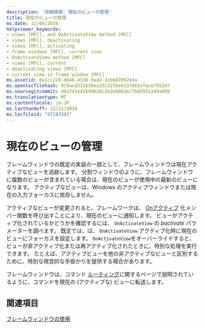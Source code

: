 ```yaml
---
description: '詳細情報: 現在のビューの管理'
title: 現在のビューの管理
ms.date: 11/04/2016
helpviewer_keywords:
- views [MFC], and OnActivateView method [MFC]
- views [MFC], deactivating
- views [MFC], activating
- frame windows [MFC], current view
- OnActivateView method [MFC]
- views [MFC], current
- deactivating views [MFC]
- current view in frame window [MFC]
ms.assetid: 0a1cc22d-d646-4536-9ad2-3cb6d7092e4a
ms.openlocfilehash: 9c9acd315636ea33c52fbe63374b5afacef95247
ms.sourcegitcommit: d6af41e42699628c3e2e6063ec7b03931a49a098
ms.translationtype: MT
ms.contentlocale: ja-JP
ms.lasthandoff: 12/11/2020
ms.locfileid: "97283343"
---
```

# <a name="managing-the-current-view"></a>現在のビューの管理

フレームウィンドウの既定の実装の一部として、フレームウィンドウは現在アクティブなビューを追跡します。 分割ウィンドウのように、フレームウィンドウに複数のビューが含まれている場合は、現在のビューが使用中の最新のビューになります。 アクティブなビューは、Windows のアクティブウィンドウまたは現在の入力フォーカスに依存しません。

アクティブなビューが変更されると、フレームワークは、 [Onアクティブ](reference/cview-class.md#onactivateview) 化メンバー関数を呼び出すことにより、現在のビューに通知します。 ビューがアクティブ化されているかどうかを確認するには、 `OnActivateView` の *bactivate* パラメーターを調べます。 既定では、は、 `OnActivateView` アクティブ化時に現在のビューにフォーカスを設定します。 `OnActivateView`をオーバーライドすると、ビューが非アクティブ化または再アクティブ化されたときに、特別な処理を実行できます。 たとえば、アクティブビューを他の非アクティブなビューと区別するために、特別な視覚的な手掛かりを提供する場合があります。

フレームウィンドウは、コマンド [ルーティング](command-routing.md)に関するページで説明されているように、コマンドを現在の (アクティブな) ビューに転送します。

## <a name="see-also"></a>関連項目

[フレームウィンドウの使用](using-frame-windows.md)
